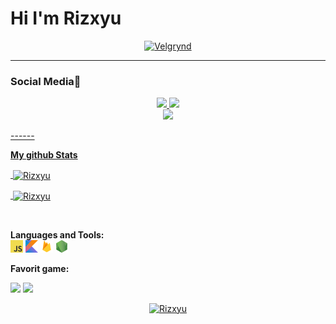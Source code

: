 # Hi I'm Rizxyu

<p align="center">
  <a href="https://github.com/Rizxyu"><img src="https://github.com/Rizxyu/Rizxyu/raw/main/IMG-20211114-WA0123.jpg" alt="Velgrynd"></a>
</p>

------
### Social Media💬
<p align="center">
<a href="https://instagram.com/"><img src="https://img.shields.io/badge/Instagram-E4405F?style=for-the-badge&logo=instagram&logoColor=white"/>
<a href="https://wa.me/6282328303332"><img src="https://img.shields.io/badge/WhatsApp-25D366?style=for-the-badge&logo=whatsapp&logoColor=white" /><br>
<a href="https://youtu.be/WgeItwiifYs"><img src="https://img.shields.io/badge/YouTube-Rizxyu-ff0000?style=for-the-badge&logo=youtube&logoColor=ff0000&link=https://youtube.com/channel/UCdzWwbApjkyODby7_MoRYlA" /><br>
</p>
------

**My github Stats**
<p>&nbsp;<img align="center" src="https://github-readme-stats.vercel.app/api?username=Rizxyu&show_icons=true&theme=nightowl" alt="Rizxyu" /></p>
<p>&nbsp;<img align="center" src="https://github-readme-stats.vercel.app/api/top-langs/?username=Rizxyu&theme=algolia&layout=compact&langs_count=10&hide_border=true&show_icons=true" alt="Rizxyu"/></p></a><br> 


**Languages and Tools:**  
<code><img height="20" src="https://raw.githubusercontent.com/github/explore/80688e429a7d4ef2fca1e82350fe8e3517d3494d/topics/javascript/javascript.png"></code>
<code><img height="20" src="https://raw.githubusercontent.com/github/explore/80688e429a7d4ef2fca1e82350fe8e3517d3494d/topics/kotlin/kotlin.png"></code>
<code><img height="20" src="https://raw.githubusercontent.com/github/explore/80688e429a7d4ef2fca1e82350fe8e3517d3494d/topics/firebase/firebase.png"></code>
<code><img height="20" src="https://raw.githubusercontent.com/github/explore/80688e429a7d4ef2fca1e82350fe8e3517d3494d/topics/nodejs/nodejs.png"></code>    


**Favorit game:**

<code><img height="40" src="https://encrypted-tbn0.gstatic.com/images?q=tbn:ANd9GcTJGimzlbs6ll9h56i-cSP_oi0pZR0nO7HsOQ&usqp=CAU"></code>
<code><img height="40" src="https://encrypted-tbn0.gstatic.com/images?q=tbn:ANd9GcRakJUHSahsemNUuf9dYsmKhuEU6PK8z8rPgA&usqp=CAU"></code>

<p align="center"> <a href="Rizxyu"><img width="170px" height="24" src="https://komarev.com/ghpvc/?username=Rizxyu&label=PROFILE%20VISITORS&color=green&style=flat-square" alt="Rizxyu" /></a> </p><br> 
<div align="center">
